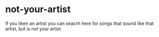 # not-your-artist
If you liken an artist you can seacrh here for songs that sound like that artist, but is not your artist
